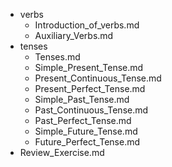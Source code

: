 - verbs
  - Introduction_of_verbs.md
  - Auxiliary_Verbs.md
- tenses
  - Tenses.md
  - Simple_Present_Tense.md
  - Present_Continuous_Tense.md
  - Present_Perfect_Tense.md
  - Simple_Past_Tense.md
  - Past_Continuous_Tense.md
  - Past_Perfect_Tense.md
  - Simple_Future_Tense.md
  - Future_Perfect_Tense.md
- Review_Exercise.md
